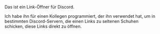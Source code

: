 Das ist ein Link-Öffner für Discord.

Ich habe ihn für einen Kollegen programmiert, der ihn verwendet hat, um in bestimmten Discord-Servern, die einen Links zu seltenen Schuhen schicken, diese Links direkt zu öffnen.
